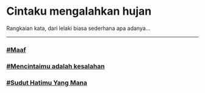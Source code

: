 # Cintaku mengalahkan hujan

Rangkaian kata, dari lelaki biasa sederhana apa adanya...
_______________________________________________________________________________

### [#Maaf](https://itsmecevi.github.io/-MAAF/)

### [#Mencintaimu adalah kesalahan](https://itsmecevi.github.io/mencintaimu-adalah-kesalahan/)

### [#Sudut Hatimu Yang Mana](https://itsmecevi.github.io/sudut-tegak-lurus-hatimu/)






